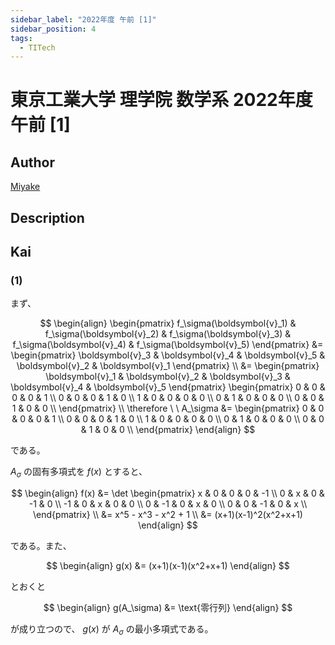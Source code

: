 ```yaml
---
sidebar_label: "2022年度 午前 [1]"
sidebar_position: 4
tags:
  - TITech
---
```

# 東京工業大学 理学院 数学系 2022年度 午前 \[1\]

## **Author**
[Miyake](https://miyake.github.io/exams/index.html)

## **Description**

## **Kai**
### (1)
まず、

$$
  \begin{align}
  \begin{pmatrix}
  f_\sigma(\boldsymbol{v}_1) &
  f_\sigma(\boldsymbol{v}_2) &
  f_\sigma(\boldsymbol{v}_3) &
  f_\sigma(\boldsymbol{v}_4) &
  f_\sigma(\boldsymbol{v}_5)
  \end{pmatrix}
  &= 
  \begin{pmatrix}
  \boldsymbol{v}_3 &
  \boldsymbol{v}_4 &
  \boldsymbol{v}_5 &
  \boldsymbol{v}_2 &
  \boldsymbol{v}_1
  \end{pmatrix}
  \\
  &= 
  \begin{pmatrix}
  \boldsymbol{v}_1 &
  \boldsymbol{v}_2 &
  \boldsymbol{v}_3 &
  \boldsymbol{v}_4 &
  \boldsymbol{v}_5
  \end{pmatrix}
  \begin{pmatrix}
  0 & 0 & 0 & 0 & 1 \\
  0 & 0 & 0 & 1 & 0 \\
  1 & 0 & 0 & 0 & 0 \\
  0 & 1 & 0 & 0 & 0 \\
  0 & 0 & 1 & 0 & 0 \\
  \end{pmatrix}
  \\
  \therefore \ \ 
  A_\sigma
  &=
  \begin{pmatrix}
  0 & 0 & 0 & 0 & 1 \\
  0 & 0 & 0 & 1 & 0 \\
  1 & 0 & 0 & 0 & 0 \\
  0 & 1 & 0 & 0 & 0 \\
  0 & 0 & 1 & 0 & 0 \\
  \end{pmatrix}
  \end{align}
$$

である。

$A_\sigma$ の固有多項式を $f(x)$ とすると、

$$
  \begin{align}
  f(x)
  &= \det
  \begin{pmatrix}
  x & 0 & 0 & 0 & -1 \\
  0 & x & 0 & -1 & 0 \\
  -1 & 0 & x & 0 & 0 \\
  0 & -1 & 0 & x & 0 \\
  0 & 0 & -1 & 0 & x \\
  \end{pmatrix}
  \\
  &= x^5 - x^3 - x^2 + 1
  \\
  &= (x+1)(x-1)^2(x^2+x+1)
  \end{align}
$$

である。また、

$$
  \begin{align}
  g(x)
  &= (x+1)(x-1)(x^2+x+1)
  \end{align}
$$

とおくと

$$
  \begin{align}
  g(A_\sigma)
  &= \text{零行列}
  \end{align}
$$

が成り立つので、 $g(x)$ が $A_\sigma$ の最小多項式である。